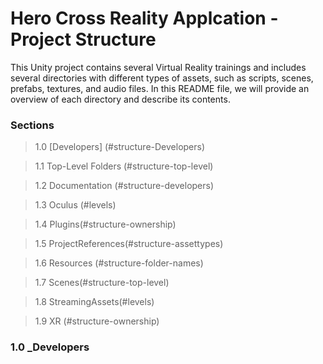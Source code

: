 # Hero Cross Reality Applcation - Project Structure

This Unity project contains several Virtual Reality trainings and includes several
directories with different types of assets, such as scripts, scenes, prefabs, textures,
and audio files. In this README file, we will provide an overview of each directory and
describe its contents.

### Sections

> 1.0 [Developers] (#structure-Developers)

> 1.1 Top-Level Folders (#structure-top-level)

> 1.2 Documentation (#structure-developers)

> 1.3 Oculus (#levels)

> 1.4 Plugins(#structure-ownership)

> 1.5 ProjectReferences(#structure-assettypes)

> 1.6 Resources (#structure-folder-names)

> 1.7 Scenes(#structure-top-level)

> 1.8 StreamingAssets(#levels)

> 1.9 XR (#structure-ownership)

<a name="1.0"></a>
<a name="structure-_Developers"><a>
### 1.0 _Developers

